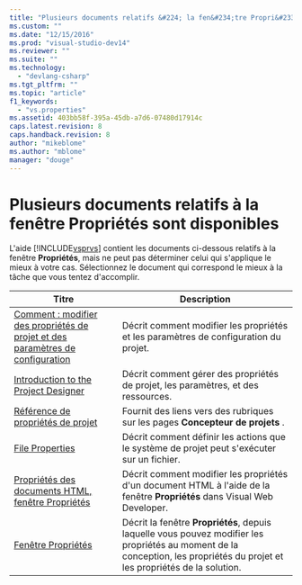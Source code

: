 ```yaml
---
title: "Plusieurs documents relatifs &#224; la fen&#234;tre Propri&#233;t&#233;s sont disponibles | Microsoft Docs"
ms.custom: ""
ms.date: "12/15/2016"
ms.prod: "visual-studio-dev14"
ms.reviewer: ""
ms.suite: ""
ms.technology: 
  - "devlang-csharp"
ms.tgt_pltfrm: ""
ms.topic: "article"
f1_keywords: 
  - "vs.properties"
ms.assetid: 403bb58f-395a-45db-a7d6-07480d17914c
caps.latest.revision: 8
caps.handback.revision: 8
author: "mikeblome"
ms.author: "mblome"
manager: "douge"
---
```

# Plusieurs documents relatifs &#224; la fen&#234;tre Propri&#233;t&#233;s sont disponibles
L'aide [!INCLUDE[vsprvs](../code-quality/includes/vsprvs_md.md)] contient les documents ci\-dessous relatifs à la fenêtre **Propriétés**, mais ne peut pas déterminer celui qui s'applique le mieux à votre cas. Sélectionnez le document qui correspond le mieux à la tâche que vous tentez d'accomplir.  
  
|Titre|Description|  
|-----------|-----------------|  
|[Comment : modifier des propriétés de projet et des paramètres de configuration](http://msdn.microsoft.com/fr-fr/e7184bc5-2f2b-4b4f-aa9a-3ecfcbc48b67)|Décrit comment modifier les propriétés et les paramètres de configuration du projet.|  
|[Introduction to the Project Designer](http://msdn.microsoft.com/fr-fr/898dd854-c98d-430c-ba1b-a913ce3c73d7)|Décrit comment gérer des propriétés de projet, les paramètres, et des ressources.|  
|[Référence de propriétés de projet](../ide/reference/project-properties-reference.md)|Fournit des liens vers des rubriques sur les pages **Concepteur de projets** .|  
|[File Properties](http://msdn.microsoft.com/fr-fr/013c4aed-08d6-4dce-a124-ca807ca08959)|Décrit comment définir les actions que le système de projet peut s'exécuter sur un fichier.|  
|[Propriétés des documents HTML, fenêtre Propriétés](../Topic/HTML%20Document%20Properties,%20Properties%20Window.md)|Décrit comment modifier les propriétés d'un document HTML à l'aide de la fenêtre **Propriétés** dans Visual Web Developer.|  
|[Fenêtre Propriétés](../ide/reference/properties-window.md)|Décrit la fenêtre **Propriétés**, depuis laquelle vous pouvez modifier les propriétés au moment de la conception, les propriétés du projet et les propriétés de la solution.|
